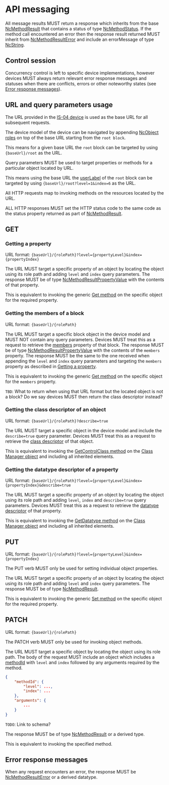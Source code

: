 # API messaging

All message results MUST return a response which inherits from the base [NcMethodResult](https://specs.amwa.tv/ms-05-02/latest/docs/Framework.html#ncmethodresult) that contains a status of type [NcMethodStatus](https://specs.amwa.tv/ms-05-02/latest/docs/Framework.html#ncmethodstatus). If the method call encountered an error then the response result returned MUST inherit from [NcMethodResultError](https://specs.amwa.tv/ms-05-02/latest/docs/Framework.html#ncmethodresulterror) and include an errorMessage of type [NcString](https://specs.amwa.tv/ms-05-02/latest/docs/Framework.html#primitives).

## Control session

Concurrency control is left to specific device implementations, however devices MUST always return relevant error response messages and statuses when there are conflicts, errors or other noteworthy states (see [Error response messages](#error-response-messages)).

## URL and query parameters usage

The URL provided in the [IS-04 device](IS-04%20interactions) is used as the base URL for all subsequent requests.

The device model of the device can be navigated by appending [NcObject roles](https://specs.amwa.tv/ms-05-02/latest/docs/NcObject.html) on top of the base URL starting from the `root block`.

This means for a given base URL the `root` block can be targeted by using `{baseUrl}/root` as the URL.

Query parameters MUST be used to target properties or methods for a particular object located by URL.

This means using the base URL the [userLabel](https://specs.amwa.tv/ms-05-02/latest/docs/Framework.html#ncobject) of the `root` block can be targeted by using `{baseUrl}/root?level=1&index=6` as the URL.

All HTTP requests map to invoking methods on the resources located by the URL.

ALL HTTP responses MUST set the HTTP status code to the same code as the status property returned as part of [NcMethodResult](https://specs.amwa.tv/ms-05-02/latest/docs/Framework.html#ncmethodresult).

## GET

### Getting a property

URL format: `{baseUrl}/{rolePath}?level={propertyLevel}&index={propertyIndex}`

The URL MUST target a specific property of an object by locating the object using its role path and adding `level` and `index` query parameters. The response MUST be of type [NcMethodResultPropertyValue](https://specs.amwa.tv/ms-05-02/latest/docs/Framework.html#ncmethodresultpropertyvalue) with the contents of that property.

This is equivalent to invoking the generic [Get method](https://specs.amwa.tv/ms-05-02/latest/docs/NcObject.html#generic-getter-and-setter) on the specific object for the required property.

### Getting the members of a block

URL format: `{baseUrl}/{rolePath}`

The URL MUST target a specific block object in the device model and MUST NOT contain any query parameters. Devices MUST treat this as a request to retrieve the [members](https://specs.amwa.tv/ms-05-02/latest/docs/Blocks.html#device-model-discovery) property of that block. The response MUST be of type [NcMethodResultPropertyValue](https://specs.amwa.tv/ms-05-02/latest/docs/Framework.html#ncmethodresultpropertyvalue) with the contents of the `members` property. The response MUST be the same to the one received when appending the `level` and `index` query parameters and targeting the `members` property as described in [Getting a property](#getting-a-property).

This is equivalent to invoking the generic [Get method](https://specs.amwa.tv/ms-05-02/latest/docs/NcObject.html#generic-getter-and-setter) on the specific object for the `members` property.

`TBD`: What to return when using that URL format but the located object is not a block? Do we say devices MUST then return the class descriptor instead?

### Getting the class descriptor of an object

URL format: `{baseUrl}/{rolePath}?describe=true`

The URL MUST target a specific object in the device model and include the `describe=true` query parameter. Devices MUST treat this as a request to retrieve the [class descriptor](https://specs.amwa.tv/ms-05-02/latest/docs/Framework.html#ncclassdescriptor) of that object.

This is equivalent to invoking the [GetControlClass method](https://specs.amwa.tv/ms-05-02/latest/docs/Framework.html#ncclassmanager) on the [Class Manager object](https://specs.amwa.tv/ms-05-02/latest/docs/Managers.html#class-manager) and including all inherited elements.

### Getting the datatype descriptor of a property

URL format: `{baseUrl}/{rolePath}?level={propertyLevel}&index={propertyIndex}&describe=true`

The URL MUST target a specific property of an object by locating the object using its role path and adding `level`, `index` and `describe=true` query parameters. Devices MUST treat this as a request to retrieve the [datatype descriptor](https://specs.amwa.tv/ms-05-02/latest/docs/Framework.html#ncdatatypedescriptor) of that property.

This is equivalent to invoking the [GetDatatype method](https://specs.amwa.tv/ms-05-02/latest/docs/Framework.html#ncclassmanager) on the [Class Manager object](https://specs.amwa.tv/ms-05-02/latest/docs/Managers.html#class-manager) and including all inherited elements.

## PUT

URL format: `{baseUrl}/{rolePath}?level={propertyLevel}&index={propertyIndex}`

The PUT verb MUST only be used for setting individual object properties.

The URL MUST target a specific property of an object by locating the object using its role path and adding `level` and `index` query parameters. The response MUST be of type [NcMethodResult](https://specs.amwa.tv/ms-05-02/latest/docs/Framework.html#ncmethodresult).

This is equivalent to invoking the generic [Set method](https://specs.amwa.tv/ms-05-02/latest/docs/NcObject.html#generic-getter-and-setter) on the specific object for the required property.

## PATCH

URL format: `{baseUrl}/{rolePath}`

The PATCH verb MUST only be used for invoking object methods.

The URL MUST target a specific object by locating the object using its role path.
The body of the request MUST include an object which includes a [methodId](https://specs.amwa.tv/ms-05-02/latest/docs/Framework.html#ncmethodid) with `level` and `index` followed by any arguments required by the method.

```json
{
    "methodId": {
        "level": ...,
        "index": ...
    },
    "arguments": {
        ...
    }
}
```

`TODO`: Link to schema?

The response MUST be of type [NcMethodResult](https://specs.amwa.tv/ms-05-02/latest/docs/Framework.html#ncmethodresult) or a derived type.

This is equivalent to invoking the specified method.

## Error response messages

When any request encounters an error, the response MUST be [NcMethodResultError](https://specs.amwa.tv/ms-05-02/latest/docs/Framework.html#ncmethodresulterror) or a derived datatype.
